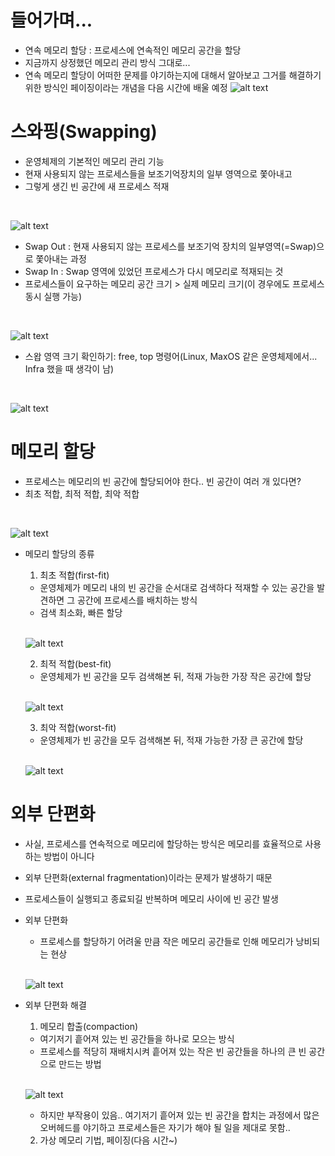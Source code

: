 # 들어가며...
- 연속 메모리 할당 :  프로세스에 연속적인 메모리 공간을 할당
- 지금까지 상정했던 메모리 관리 방식 그대로...
- 연속 메모리 할당이 어떠한 문제를 야기하는지에 대해서 알아보고 그거를 해결하기 위한 방식인 페이징이라는 개념을 다음 시간에 배울 예정
![alt text](../가상메모리/image/image.png)


# 스와핑(Swapping)
- 운영체제의 기본적인 메모리 관리 기능
- 현재 사용되지 않는 프로세스들을 보조기억장치의 일부 영역으로 쫓아내고 
- 그렇게 생긴 빈 공간에 새 프로세스 적재
<br>

![alt text](../가상메모리/image/image-1.png)

- Swap Out : 현재 사용되지 않는 프로세스를 보조기억 장치의 일부영역(=Swap)으로 쫓아내는 과정
- Swap In : Swap 영역에 있었던 프로세스가 다시 메모리로 적재되는 것
- 프로세스들이 요구하는 메모리 공간 크기 >  실제 메모리 크기(이 경우에도 프로세스 동시 실행 가능)
<br>

![alt text](../가상메모리/image/image-2.png)

- 스왑 영역 크기 확인하기: free, top 명령어(Linux, MaxOS 같은 운영체제에서... Infra 했을 때 생각이 남)
<br>

![alt text](../가상메모리/image/image-3.png)


# 메모리 할당
- 프로세스는 메모리의 빈 공간에 할당되어야 한다.. 빈 공간이 여러 개 있다면?
- 최초 적합, 최적 적합, 최악 적합
<br>

![alt text](../가상메모리/image/image-4.png)
    
- 메모리 할당의 종류 
    1. 최초 적합(first-fit)
    - 운영체제가 메모리 내의 빈 공간을 순서대로 검색하다 적재할 수 있는 공간을 발견하면 그 공간에 프로세스를 배치하는 방식
    - 검색 최소화, 빠른 할당
    <br>

    ![alt text](../가상메모리/image/image-5.png)

    2. 최적 적합(best-fit)
    - 운영체제가 빈 공간을 모두 검색해본 뒤, 적재 가능한 가장 작은 공간에 할당
    <br>

    ![alt text](../가상메모리/image/image-6.png)

    3. 최악 적합(worst-fit)
    - 운영체제가 빈 공간을 모두 검색해본 뒤, 적재 가능한 가장 큰 공간에 할당
    <br>

    ![alt text](../가상메모리/image/image-7.png)


# 외부 단편화
- 사실, 프로세스를 연속적으로 메모리에 할당하는 방식은 메모리를 효율적으로 사용하는 방법이 아니다
- 외부 단편화(external fragmentation)이라는 문제가 발생하기 때문
- 프로세스들이 실행되고 종료되길 반복하며 메모리 사이에 빈 공간 발생
- 외부 단편화
    - 프로세스를 할당하기 어려울 만큼 작은 메모리 공간들로 인해 메모리가 낭비되는 현상
    <br>

    ![alt text](../가상메모리/image/image-8.png)

- 외부 단편화 해결
    1. 메모리 합출(compaction)
    - 여기저기 흩어져 있는 빈 공간들을 하나로 모으는 방식
    - 프로세스를 적당히 재배치시켜 흩어져 있는 작은 빈 공간들을 하나의 큰 빈 공간으로 만드는 방법
    <br>

    ![alt text](../가상메모리/image/image-9.png)
    - 하지만 부작용이 있음.. 여기저기 흩어져 있는 빈 공간을 합치는 과정에서 많은 오버헤드를 야기하고 프로세스들은 자기가 해야 될 일을 제대로 못함..

    2. 가상 메모리 기법, 페이징(다음 시간~)
